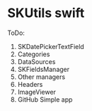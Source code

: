# SKUtils swift

ToDo:

1. SKDatePickerTextField
2. Categories
3. DataSources
4. SKFieldsManager
5. Other managers
6. Headers
7. ImageViewer
8. GitHub Simple app
